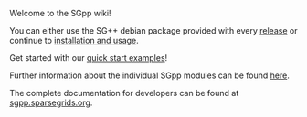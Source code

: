 Welcome to the SGpp wiki!

You can either use the SG++ debian package provided with every [release](https://github.com/SGpp/SGpp/releases) or continue to [installation and usage](https://github.com/SGpp/SGpp/wiki/Installation).

Get started with our [quick start examples](https://github.com/SGpp/SGpp/wiki/Quick-Start)!

Further information about the individual SGpp modules can be found [here](https://github.com/SGpp/SGpp/wiki/Modules).

The complete documentation for developers can be found at [sgpp.sparsegrids.org](http://sgpp.sparsegrids.org/development.html).

